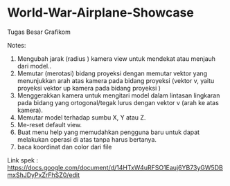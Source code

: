 # World-War-Airplane-Showcase
Tugas Besar Grafikom 

Notes:
1. Mengubah jarak (radius ) kamera view untuk mendekat atau menjauh dari model..
2. Memutar (merotasi) bidang proyeksi dengan memutar vektor yang menunjukkan arah atas kamera pada bidang proyeksi (vektor v, yaitu proyeksi vektor up kamera pada bidang proyeksi )
3. Menggerakkan kamera untuk mengitari model dalam lintasan lingkaran pada bidang yang ortogonal/tegak lurus dengan vektor v (arah ke atas kamera).
4. Memutar model terhadap sumbu X, Y atau Z.
5. Me-reset default view.
6. Buat menu help yang memudahkan pengguna baru untuk dapat melakukan operasi di atas tanpa harus bertanya.
7. baca koordinat dan color dari file



Link spek :
https://docs.google.com/document/d/14HTxW4uRFSO1Eauj6YB73yGW5DBmxShJDyPxZrFhSZ0/edit